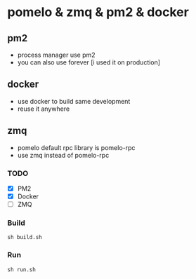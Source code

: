 # pomelo & zmq & pm2 & docker 

## pm2
* process manager use pm2
* you can also use forever [i used it on production]

## docker
* use docker to build same development
* reuse it anywhere 

## zmq
* pomelo default rpc library is pomelo-rpc
* use zmq instead of pomelo-rpc

### TODO

- [X] PM2
- [X] Docker
- [ ] ZMQ

### Build
```
sh build.sh

```

### Run

```
sh run.sh

```